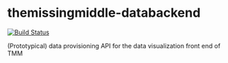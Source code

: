 # themissingmiddle-databackend
[![Build Status](https://travis-ci.org/TheMissingMiddle/themissingmiddle-databackend.svg?branch=master)](https://travis-ci.org/TheMissingMiddle/themissingmiddle-databackend)

(Prototypical) data provisioning API for the data visualization front end of TMM
